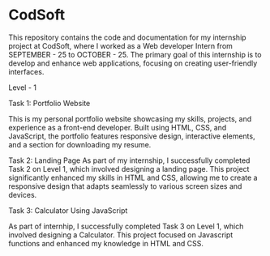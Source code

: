 # CodSoft
This repository contains the code and documentation for my internship project at CodSoft, where I worked as a Web developer Intern from SEPTEMBER - 25 to OCTOBER - 25. The primary goal of this internship is to develop and enhance web applications, focusing on creating user-friendly interfaces.

Level - 1

Task 1: Portfolio Website

This is my personal portfolio website showcasing my skills, projects, and experience as a front-end developer. Built using HTML, CSS, and JavaScript, the portfolio features responsive design, interactive elements, and a section for downloading my resume. 

Task 2: Landing Page
As part of my internship, I successfully completed Task 2 on Level 1, which involved designing a landing page. This project significantly enhanced my skills in HTML and CSS, allowing me to create a responsive design that adapts seamlessly to various screen sizes and devices.


Task 3: Calculator Using JavaScript

As part of internhip, I successfully completed Task 3 on Level 1, which involved designing a Calculator. This project focused on Javascript functions and enhanced my knowledge in HTML and CSS.
